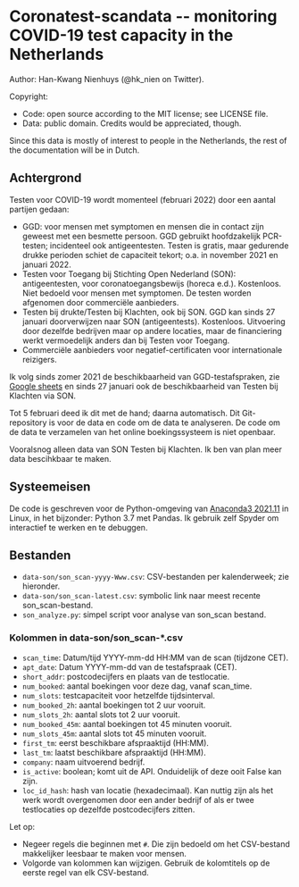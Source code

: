 Coronatest-scandata -- monitoring COVID-19 test capacity in the Netherlands
===========================================================================

Author: Han-Kwang Nienhuys (@hk_nien on Twitter).

Copyright:

* Code: open source according to the MIT license; see LICENSE file.
* Data: public domain. Credits would be appreciated, though. 

Since this data is mostly of interest to people in the Netherlands,
the rest of the documentation will be in Dutch.

Achtergrond
-----------
Testen voor COVID-19 wordt momenteel (februari 2022) door een aantal partijen
gedaan:

- GGD: voor mensen met symptomen en mensen die in contact zijn geweest met
  een besmette persoon. GGD gebruikt hoofdzakelijk PCR-testen; incidenteel ook
  antigeentesten. Testen is gratis, maar gedurende drukke perioden schiet de
  capaciteit tekort; o.a. in november 2021 en januari 2022.
- Testen voor Toegang bij Stichting Open Nederland (SON): antigeentesten, voor
  coronatoegangsbewijs (horeca e.d.). Kostenloos. Niet bedoeld voor mensen met
  symptomen. De testen worden afgenomen door commerciële aanbieders.
- Testen bij drukte/Testen bij Klachten, ook bij SON. GGD kan sinds 27
  januari doorverwijzen naar SON (antigeentests). Kostenloos. Uitvoering door
  dezelfde bedrijven maar op andere locaties, maar de financiering werkt
  vermoedelijk anders dan bij Testen voor Toegang.
- Commerciële aanbieders voor negatief-certificaten voor internationale
  reizigers. 

Ik volg sinds zomer 2021 de beschikbaarheid van GGD-testafspraken, zie
[Google sheets](https://docs.google.com/spreadsheets/d/1tUJHU7qbeDf71HaQ3vDfdWGr3q56DXYSfiZ18PuEqZ4/edit?usp=sharing)
en sinds 27 januari ook de beschikbaarheid van Testen bij Klachten via
SON.

Tot 5 februari deed ik dit met de hand; daarna automatisch. Dit
Git-repository is voor de data en code om de data te analyseren. De
code om de data te verzamelen van het online boekingssysteem is niet
openbaar.

Vooralsnog alleen data van SON Testen bij Klachten. Ik ben van plan
meer data bescihkbaar te maken.

Systeemeisen
------------
De code is geschreven voor de Python-omgeving van [Anaconda3
2021.11](https://repo.anaconda.com/archive/) in Linux, in het
bijzonder: Python 3.7 met Pandas. Ik gebruik zelf Spyder
om interactief te werken en te debuggen.

Bestanden
---------
- `data-son/son_scan-yyyy-Www.csv`: CSV-bestanden per kalenderweek; zie
  hieronder.
- `data-son/son_scan-latest.csv`: symbolic link naar meest recente
  son_scan-bestand.
- `son_analyze.py`: simpel script voor analyse van son_scan bestand.

### Kolommen in data-son/son_scan-*.csv

- `scan_time`: Datum/tijd YYYY-mm-dd HH:MM van de scan (tijdzone CET).
- `apt_date`: Datum YYYY-mm-dd van de testafspraak (CET).
- `short_addr`: postcodecijfers en plaats van de testlocatie.
- `num_booked`: aantal boekingen voor deze dag, vanaf scan_time.
- `num_slots`: testcapaciteit voor hetzelfde tijdsinterval. 
- `num_booked_2h`: aantal boekingen tot 2 uur vooruit.
- `num_slots_2h`: aantal slots tot 2 uur vooruit.
- `num_booked_45m`: aantal boekingen tot 45 minuten vooruit.
- `num_slots_45m`: aantal slots tot 45 minuten vooruit.
- `first_tm`: eerst beschikbare afspraaktijd (HH:MM).
- `last_tm`: laatst beschikbare afspraaktijd (HH:MM).
- `company`: naam uitvoerend bedrijf.
- `is_active`: boolean; komt uit de API. Onduidelijk of deze ooit False
  kan zijn.
- `loc_id_hash`: hash van locatie (hexadecimaal). Kan nuttig zijn als
  het werk wordt overgenomen door een ander bedrijf of als er twee
  testlocaties op dezelfde postcodecijfers zitten.

Let op:

- Negeer regels die beginnen met `#`. Die zijn bedoeld om het
  CSV-bestand makkelijker leesbaar te maken voor mensen.
- Volgorde van kolommen kan wijzigen. Gebruik de kolomtitels op de
  eerste regel van elk CSV-bestand.

